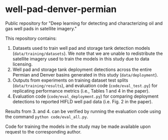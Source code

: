 # well-pad-denver-permian
Public repository for "Deep learning for detecting and characterizing oil and gas well pads in satellite imagery."

This repository contains: 
1. Datasets used to train well pad and storage tank detection models (`data/training/datasets`). We note that we are unable to redistribute the satellite imagery used to train the models in this study due to data licensing. 
2. Well pad and storage tank deployment detections across the entire Permian and Denver basins generated in this study (`data/deployment`).
3. Outputs from experiments on training dataset test splits (`data/training/results`), and evaluation code   (`code/eval_test.py`) for replicating performance metrics (i.e., Tables 1 and 4 in the paper).
4. Evaluation code (`code/eval_deployment.py`) for comparing deployment detections to reported HIFLD well pad data (i.e. Fig. 2 in the paper). 

Results from 3. and 4. can be verified by running the evaluation code using the command `python code/eval_all.py`.

Code for training the models in the study may be made available upon request to the corresponding author. 
